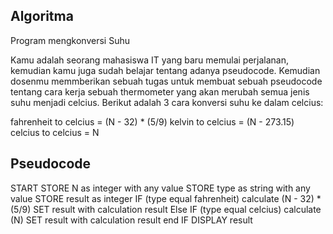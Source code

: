 ## Algoritma
Program mengkonversi Suhu

Kamu adalah seorang mahasiswa IT yang baru memulai perjalanan, kemudian kamu juga sudah belajar tentang adanya pseudocode. Kemudian dosenmu memmberikan sebuah tugas untuk membuat sebuah pseudocode tentang cara kerja sebuah thermometer yang akan merubah semua jenis suhu menjadi celcius.
Berikut adalah 3 cara konversi suhu ke dalam celcius:

fahrenheit to celcius = (N - 32) * (5/9)
kelvin to celcius = (N - 273.15)
celcius to celcius = N

## Pseudocode
START
STORE N as integer with any value
STORE type as string with any value
STORE result as integer
IF (type equal fahrenheit)
    calculate (N - 32) * (5/9)
    SET result with calculation result
Else IF (type equal celcius)
    calculate (N)
    SET result with calculation result
end IF
DISPLAY result  